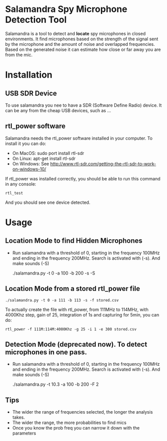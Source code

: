 # Salamandra Spy Microphone Detection Tool

Salamandra is a tool to detect and __locate__ spy microphones in closed environments. It find microphones based on the strength of the signal sent by the microphone and the amount of noise and overlapped frequencies. Based on the generated noise it can estimate how close or far away you are from the mic.


# Installation

## USB SDR Device
To use salamandra you nee to have a SDR (Software Define Radio) device. It can be any from the cheap USB devices, such as ...

## rtl_power software
Salamandra needs the rtl_power software installed in your computer. To install it you can do:
- On MacOS: sudo port install rtl-sdr
- On Linux: apt-get install rtl-sdr
- On Windows: See http://www.rtl-sdr.com/getting-the-rtl-sdr-to-work-on-windows-10/

If rtl_power was installed correctly, you should be able to run this command in any console:

    rtl_test

And you should see one device detected.


# Usage

## Location Mode to find Hidden Microphones

- Run salamandra with a threshold of 0, starting in the frequency 100MHz and ending in the frequency 200MHz. Search is activated with (-s). And make sounds (-S)

    ./salamandra.py -t 0 -a 100 -b 200 -s -S

## Location Mode from a stored rtl_power file

    ./salamandra.py -t 0 -a 111 -b 113 -s -f stored.csv

To actually create the file with rtl_power, from 111MHz to 114MHz, with 4000Khz step, gain of 25, integration of 1s and capturing for 5min, you can do:

    rtl_power -f 111M:114M:4000Khz -g 25 -i 1 -e 300 stored.csv

## Detection Mode (deprecated now). To detect microphones in one pass.

- Run salamandra with a threshold of 0, starting in the frequency 100MHz and ending in the frequency 200MHz. Search is activated with (-s). And make sounds (-S)

    ./salamandra.py -t 10.3 -a 100 -b 200 -F 2


## Tips

- The wider the range of frequencies selected, the longer the analysis takes.
- The wider the range, the more probabilities to find mics
- Once you know the prob freq you can narrow it down with the parameters

